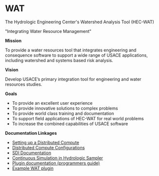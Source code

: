 # WAT
The Hydrologic Engineering Center's Watershed Analysis Tool (HEC-WAT)

"Integrating Water Resource Management"

**Mission**

To provide a water resources tool that integrates engineering and consequence software to support a wide range of USACE applications, including watershed and systems based risk analysis.

**Vision**

Develop USACE’s primary integration tool for engineering and water resources studies.

**Goals**
- To provide an excellent user experience
- To provide innovative solutions to complex problems
- To provide world class training and documentation
- To support field applications of HEC-WAT for real world problems
- To increase the combined capabilities of USACE software



**Documentation Linkages**

- [Setting up a Distributed Compute](SettingUpDistributedComputes.md)
- [Distributed Compute Configurations](DistributedComputeConfiguration.md)
- [SDI Documentation](https://hydrologicengineeringcenter.github.io/SDI/)
- [Continuous Simulation in Hydrologic Sampler](HydrologicSampler.md)
- [Plugin documentation (programmers guide)](PluginDocumentation.md)
- [Example WAT plugin](https://github.com/HydrologicEngineeringCenter/BasicPlugin)

